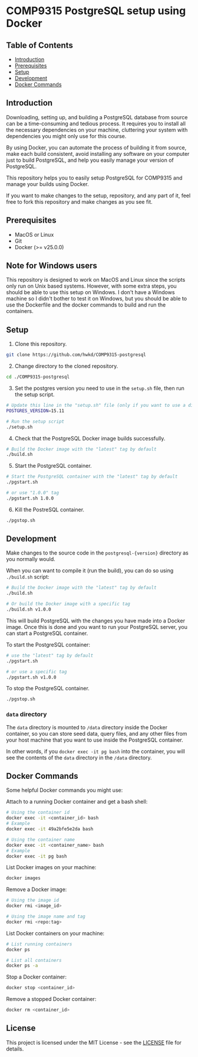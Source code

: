 # COMP9315 PostgreSQL setup using Docker

## Table of Contents

- [Introduction](#introduction)
- [Prerequisites](#prerequisites)
- [Setup](#setup)
- [Development](#development)
- [Docker Commands](#docker-commands)

## Introduction

Downloading, setting up, and building a PostgreSQL database from source can be a time-consuming and tedious process.
It requires you to install all the necessary dependencies on your machine, cluttering your system with dependencies
you might only use for this course.

By using Docker, you can automate the process of building it from source, make each build consistent, avoid installing
any software on your computer just to build PostgreSQL, and help you easily manage your version of PostgreSQL.

This repository helps you to easily setup PostgreSQL for COMP9315 and manage your builds using Docker.

If you want to make changes to the setup, repository, and any part of it, feel free to fork this repository and make
changes as you see fit.

## Prerequisites

- MacOS or Linux
- Git
- Docker (>= v25.0.0)

## Note for Windows users

This repository is designed to work on MacOS and Linux since the scripts only run on Unix based systems. However, with
some extra steps, you should be able to use this setup on Windows. I don't have a Windows machine so I didn't bother
to test it on Windows, but you should be able to use the Dockerfile and the docker commands to build and run the containers.

## Setup

1. Clone this repository.

```bash
git clone https://github.com/hwkd/COMP9315-postgresql
```

2. Change directory to the cloned repository.

```bash
cd ./COMP9315-postgresql
```

3. Set the postgres version you need to use in the `setup.sh` file, then run the setup script.

```bash
# Update this line in the "setup.sh" file (only if you want to use a different version)
POSTGRES_VERSION=15.11
```

```bash
# Run the setup script
./setup.sh
```

4. Check that the PostgreSQL Docker image builds successfully.

```bash
# Build the Docker image with the "latest" tag by default
./build.sh
```

5. Start the PostgreSQL container.

```bash
# Start the PostgreSQL container with the "latest" tag by default
./pgstart.sh

# or use "1.0.0" tag
./pgstart.sh 1.0.0
```

6. Kill the PostreSQL container.

```bash
./pgstop.sh
```

## Development

Make changes to the source code in the `postgresql-{version}` directory as you normally would.

When you can want to compile it (run the build), you can do so using `./build.sh` script:

```bash
# Build the Docker image with the "latest" tag by default
./build.sh

# Or build the Docker image with a specific tag
./build.sh v1.0.0
```

This will build PostgreSQL with the changes you have made into a Docker image.
Once this is done and you want to run your PostgreSQL server, you can start a PostgreSQL container.

To start the PostgreSQL container:

```bash
# use the "latest" tag by default
./pgstart.sh

# or use a specific tag
./pgstart.sh v1.0.0
```

To stop the PostgreSQL container.

```bash
./pgstop.sh
```

### `data` directory

The `data` directory is mounted to `/data` directory inside the Docker container, so you can store seed data, query files, and any
other files from your host machine that you want to use inside the PostgreSQL container.

In other words, if you `docker exec -it pg bash` into the container, you will see the contents of the `data` directory
in the `/data` directory.

## Docker Commands

Some helpful Docker commands you might use:

Attach to a running Docker container and get a bash shell:

```bash
# Using the container id
docker exec -it <container_id> bash
# Example
docker exec -it 49a2bfe5e2da bash

# Using the container name
docker exec -it <container_name> bash
# Example
docker exec -it pg bash
```

List Docker images on your machine:

```bash
docker images
```

Remove a Docker image:

```bash
# Using the image id
docker rmi <image_id>

# Using the image name and tag
docker rmi <repo:tag>
```

List Docker containers on your machine:

```bash
# List running containers
docker ps

# List all containers
docker ps -a
```

Stop a Docker container:

```bash
docker stop <container_id>
```

Remove a stopped Docker container:

```bash
docker rm <container_id>
```


## License

This project is licensed under the MIT License - see the [LICENSE](LICENSE) file for details.
